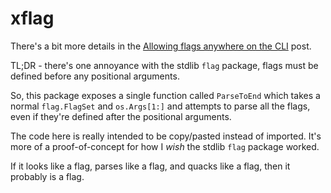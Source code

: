 # xflag

There's a bit more details in the [Allowing flags anywhere on the
CLI](https://mfridman.com/blog/2024/allowing-flags-anywhere-on-the-cli/) post.

TL;DR - there's one annoyance with the stdlib `flag` package, flags must be defined before any
positional arguments.

So, this package exposes a single function called `ParseToEnd` which takes a normal `flag.FlagSet`
and `os.Args[1:]` and attempts to parse all the flags, even if they're defined after the positional
arguments.

The code here is really intended to be copy/pasted instead of imported. It's more of a
proof-of-concept for how I _wish_ the stdlib `flag` package worked.

If it looks like a flag, parses like a flag, and quacks like a flag, then it probably is a flag.
